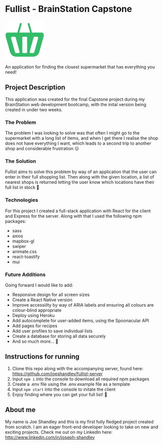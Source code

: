 # Fullist - BrainStation Capstone

![Fullist logo](./src/assets/logos/logo-filled.png)

An application for finding the closest supermarket that has everything you need!

## Project Description

This application was created for the final Capstone project during my BrainStation web development bootcamp, with the inital version being created in under two weeks.

### The Problem

The problem I was looking to solve was that often I might go to the supermarket with a long list of items, and when I get there I realise the shop does not have everything I want, which leads to a second trip to another shop and considerable frustration 😖

### The Solution

Fullist aims to solve this problem by way of an application that the user can enter in their full shopping list. Then along with the given location, a list of nearest shops is returned letting the user know which locations have their full list in stock 🛒

### Technologies

For this project I created a full-stack application with React for the client and Express for the server. Along with that I used the following npm packages:

- sass
- axios
- mapbox-gl
- swiper
- animate.css
- react-toastify
- mui

### Future Additions

Going forward I would like to add:

- Responsive design for all screen sizes
- Create a React Native version
- Improve accessiilty by way of ARIA labels and ensuring all colours are colour-blind appropriate
- Deploy using Heroku
- Add autocomplete for user-added items, using the Spoonacular API
- Add pages for recipes
- Add user profiles to save individual lists
- Create a database for storing all data securely
- And so much more... 🚀

## Instructions for running

1. Clone this repo along with the accompanying server, found here: <https://github.com/joeshandley/fullist-server>
2. Input `npm i` into the console to download all required npm packages
3. Create a .env file using the .env.example file as a template
4. Input `npm start` into the console to initate the client
5. Enjoy finding where you can get your full list! 🥳

## About me

My name is Joe Shandley and this is my first fully fledged project created from scratch. I am an eager front-end developer looking to take on new and exciting projects. Check me out on my LinkedIn here: http://www.linkedin.com/in/joseph-shandley
